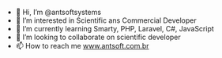 - 👋 Hi, I’m @antsoftsystems
- 👀 I’m interested in Scientific ans Commercial Developer
- 🌱 I’m currently learning Smarty, PHP, Laravel, C#, JavaScript
- 💞️ I’m looking to collaborate on scientific developer
- 📫 How to reach me www.antsoft.com.br

<!---
antsoftsystems/antsoftsystems is a ✨ special ✨ repository because its `README.md` (this file) appears on your GitHub profile.
You can click the Preview link to take a look at your changes.
--->
